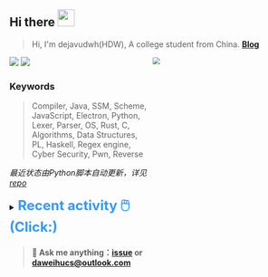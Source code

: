 ## Hi there <img src="https://raw.githubusercontent.com/MartinHeinz/MartinHeinz/master/wave.gif" width="30px">

> Hi, I'm dejavudwh(HDW), A college student from China. **[Blog](https://www.cnblogs.com/secoding)** 

![](https://komarev.com/ghpvc/?username=dejavudwh)
<img src="https://img.shields.io/badge/BLOG-dejavudwh-blue"><a href="https://www.cnblogs.com/secoding/"></a></img>
<img align="right" width="50%" src="https://github-readme-stats.vercel.app/api?username=dejavudwh&show_icons=true&theme=onedark&count_private=true" style="zoom: 80%;" /> 

### Keywords 

> Compiler, Java, SSM, Scheme, JavaScript, Electron, Python, Lexer, Parser, OS, Rust, C, Algorithms, Data Structures, PL, Haskell, Regex engine, Cyber Security, Pwn, Reverse

*最近状态由Python脚本自动更新，详见<a href="https://github.com/dejavudwh/dejavudwh"> repo</a>*

<details>

  <summary><font size="5.5" color="#3399FF"><b>Recent activity 🖱️(Click:)</b></font></summary>

  - <details open>

    <summary><font size="3.5" color="#3399FF"><b>Recent Post 🖱️</b></font></summary>
    <br>
    <table>
    <tr>
    <td>
    <!-- ZHIHUPOSTS:START --> 

    <!-- ZHIHUPOSTS:END -->
    </td>
    <td>
    <!-- GITHUB:START -->

    - [dejavudwh pushed to master in dejavudwh/rt-thread](https://github.com/dejavudwh/rt-thread/compare/f2d78e87b5...4b4c3c85f2) - 2023-05-21T15:01:38Z
    - [dejavudwh opened an issue in dejavudwh/about-rt-thread](https://github.com/dejavudwh/about-rt-thread/issues/16) - 2023-05-21T03:20:11Z
    - [dejavudwh commented on issue dejavudwh/about-rt-thread#15](https://github.com/dejavudwh/about-rt-thread/issues/15) - 2023-05-21T03:13:31Z
    - [dejavudwh commented on issue dejavudwh/about-rt-thread#15](https://github.com/dejavudwh/about-rt-thread/issues/15) - 2023-05-21T03:12:01Z
    - [dejavudwh opened an issue in dejavudwh/about-rt-thread](https://github.com/dejavudwh/about-rt-thread/issues/15) - 2023-05-21T03:10:39Z
    <!-- GITHUB:END -->
    </td>
    </tr>
    </table>
  </details>

</details>

> #### 💬 Ask me anything：[issue](https://github.com/dejavudwh/dejavudwh/issues) or [daweihucs@outlook.com](mailto:daweihucs@outlook.com)